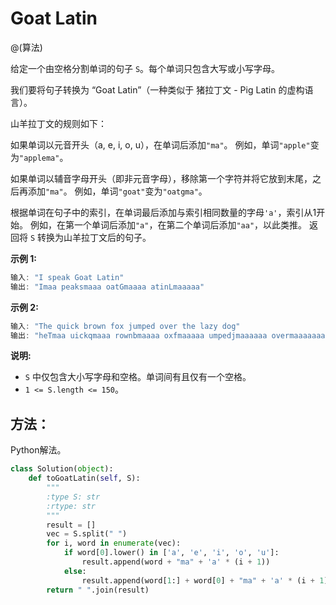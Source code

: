 # Goat Latin

@(算法)

给定一个由空格分割单词的句子 `S`。每个单词只包含大写或小写字母。

我们要将句子转换为 “Goat Latin”（一种类似于 猪拉丁文 - Pig Latin 的虚构语言）。

山羊拉丁文的规则如下：

如果单词以元音开头（a, e, i, o, u），在单词后添加`"ma"`。
例如，单词`"apple"`变为`"applema"`。

如果单词以辅音字母开头（即非元音字母），移除第一个字符并将它放到末尾，之后再添加`"ma"`。
例如，单词`"goat"`变为`"oatgma"`。

根据单词在句子中的索引，在单词最后添加与索引相同数量的字母`'a'`，索引从1开始。
例如，在第一个单词后添加`"a"`，在第二个单词后添加`"aa"`，以此类推。
返回将 `S` 转换为山羊拉丁文后的句子。

**示例 1:**

```powershell
输入: "I speak Goat Latin"
输出: "Imaa peaksmaaa oatGmaaaa atinLmaaaaa"
```

**示例 2:**

```powershell
输入: "The quick brown fox jumped over the lazy dog"
输出: "heTmaa uickqmaaa rownbmaaaa oxfmaaaaa umpedjmaaaaaa overmaaaaaaa hetmaaaaaaaa azylmaaaaaaaaa ogdmaaaaaaaaaa"
```

**说明:**

+ `S` 中仅包含大小写字母和空格。单词间有且仅有一个空格。
+ `1 <= S.length <= 150`。


## 方法：

Python解法。

```python
class Solution(object):
    def toGoatLatin(self, S):
        """
        :type S: str
        :rtype: str
        """
        result = []
        vec = S.split(" ")
        for i, word in enumerate(vec):
            if word[0].lower() in ['a', 'e', 'i', 'o', 'u']:
                result.append(word + "ma" + 'a' * (i + 1))
            else:
                result.append(word[1:] + word[0] + "ma" + 'a' * (i + 1))
        return " ".join(result)
```

